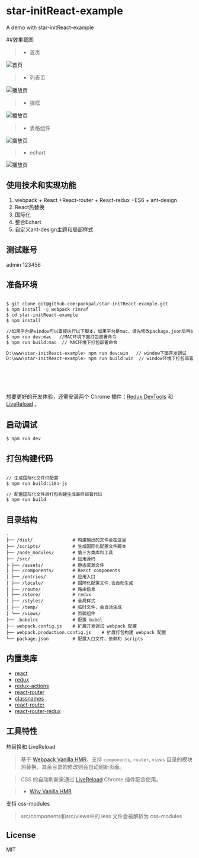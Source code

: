 # star-initReact-example

A demo with star-initReact-example


##效果截图
>* 首页

![首页](https://raw.githubusercontent.com/pookpal/star-initReact-example/master/screenshots/1.png)

>* 列表页

![播放页](https://raw.githubusercontent.com/pookpal/star-initReact-example/master/screenshots/2.png)

>* 弹框

![播放页](https://raw.githubusercontent.com/pookpal/star-initReact-example/master/screenshots/3.png)

>* 表格组件

![播放页](https://raw.githubusercontent.com/pookpal/star-initReact-example/master/screenshots/4.png)

>* echart

![播放页](https://raw.githubusercontent.com/pookpal/star-initReact-example/master/screenshots/5.png)


## 使用技术和实现功能
1. webpack + React +React-router + React-redux +ES6 + ant-design
2. React热替换
3. 国际化
4. 整合Echart
5. 自定义ant-design主题和局部样式



## 测试账号
admin
123456

## 准备环境

```bash

$ git clone git@github.com:pookpal/star-initReact-example.git
$ npm install -g webpack rimraf 
$ cd star-initReact-example
$ npm install

//如果平台是window可以直接执行以下脚本，如果平台是mac，请先修改package.json后再执行以下命令(具体修改方法见下方)
$ npm run dev:mac   //MAC环境下面打包部署命令
$ npm run build:mac  // MAC环境下打包部署命令

D:\www\star-initReact-example> npm run dev:win   // window下面开发调试
D:\www\star-initReact-example> npm run build:win  // window环境下打包部署命令







```

想要更好的开发体验，还需安装两个 Chrome 插件：[Redux DevTools](https://chrome.google.com/webstore/detail/lmhkpmbekcpmknklioeibfkpmmfibljd) 和 [LiveReload](https://chrome.google.com/webstore/detail/livereload/jnihajbhpnppcggbcgedagnkighmdlei) 。

## 启动调试

```bash
$ npm run dev
```

## 打包构建代码

```bash

// 生成国际化文件供配置
$ npm run build:i18n-js

// 配置国际化文件后打包构建生成最终部署代码
$ npm run build

```

## 目录结构

```
.
├── /dist/               # 构建输出的文件会在这里
├── /scripts/            # 生成国际化配置文件脚本
├── /node_modules/       # 第三方类库和工具
├── /src/                # 应用源码
├ ├── /assets/           # 静态资源文件
│ ├── /components/       # React components
│ ├── /entries/          # 应用入口
│ ├── /locale/           # 国际化配置文件,会自动生成
│ ├── /route/            # 路由信息
│ ├── /store/            # redux 
│ ├── /styles/           # 全局样式 
│ ├── /temp/             # 临时文件，会自动生成
│ └── /views/            # 页面组件
├── .babelrc             # 配置 babel
├── webpack.config.js    # 扩展开发调试 webpack 配置
├── webpack.production.config.js    # 扩展打包构建 webpack 配置
└── package.json         # 配置入口文件、依赖和 scripts
```


## 内置类库

- [react](https://github.com/facebook/react)
- [redux](https://github.com/reactjs/redux)
- [redux-actions](https://github.com/acdlite/redux-actions)
- [react-router](https://github.com/reactjs/react-router)
- [classnames](https://github.com/JedWatson/classnames)
- [react-router](https://github.com/reactjs/react-router)
- [react-router-redux](https://github.com/reactjs/react-router-redux)

## 工具特性

热替换和 LiveReload

> 基于 [Webpack Vanilla HMR](https://webpack.github.io/docs/hot-module-replacement-with-webpack.html)，支持 `components`, `router`, `views` 目录的模块热替换，其余目录的修改则会自动刷新页面。

> CSS 的自动刷新需通过 [LiveReload](https://chrome.google.com/webstore/detail/livereload/jnihajbhpnppcggbcgedagnkighmdlei) Chrome 插件配合使用。

> - [Why Vanilla HMR](https://github.com/reactjs/redux/pull/1455)

支持 css-modules

> src/components和src/views中的 less 文件会被解析为 css-modules

## License
MIT

